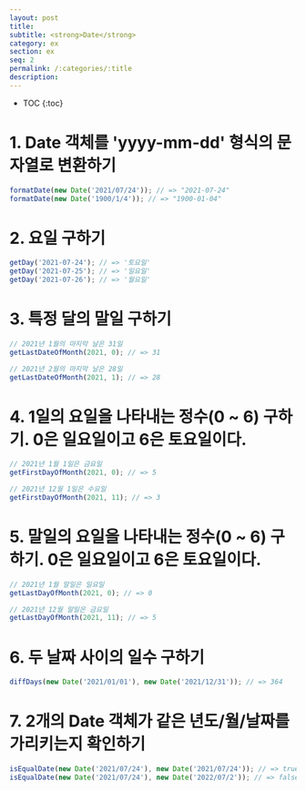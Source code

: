```yaml
---
layout: post
title:
subtitle: <strong>Date</strong>
category: ex
section: ex
seq: 2
permalink: /:categories/:title
description:
---
```


* TOC
{:toc}

# 1. Date 객체를 'yyyy-mm-dd' 형식의 문자열로 변환하기

```javascript
formatDate(new Date('2021/07/24')); // => "2021-07-24"
formatDate(new Date('1900/1/4')); // => "1900-01-04"
```

<!--
const formatDate = (() => {
  const format = n => (n < 10 ? '0' + n : n + '');
  return date => `${date.getFullYear()}-${format(date.getMonth() + 1)}-${format(date.getDate())}`;
})();

console.log(formatDate(new Date('2021/07/24'))); // "2021-07-24"
console.log(formatDate(new Date('1900/1/4'))); // "1900-01-04"
 -->

# 2. 요일 구하기

```javascript
getDay('2021-07-24'); // => '토요일'
getDay('2021-07-25'); // => '일요일'
getDay('2021-07-26'); // => '월요일'
```

<!--
const getDay = dateString =>
  ['일', '월', '화', '수', '목', '금', '토'][new Date(dateString).getDay()] + '요일';

console.log(getDay('2021-07-24')); // '토요일'
console.log(getDay('2021-07-25')); // '일요일'
console.log(getDay('2021-07-26')); // '월요일'
-->

# 3. 특정 달의 말일 구하기

```javascript
// 2021년 1월의 마지막 날은 31일
getLastDateOfMonth(2021, 0); // => 31

// 2021년 2월의 마지막 날은 28일
getLastDateOfMonth(2021, 1); // => 28
```

<!--
// Date 생성자 함수의 2번째 매개변수(월)에 월을 나타내는 정수(0~6)에 1을 더한 값을 전달하면 익월을 가리키는 Date 객체를 반환한다.
// new Date(2021, 0 + 1) => 2021/2/1
// Date 생성자 함수의 3번째 매개변수(날짜)에 0을 전달하면 전월 말일을 가리키는 Date 객체를 반환한다.
// new Date(2021, 0 + 1, 0) => 2021/1/31
const getLastDateOfMonth = (year, month) => new Date(year, month + 1, 0).getDate();

// 2021년 1월의 마지막 날은 31일
console.log(getLastDateOfMonth(2021, 0)); // 31

// 2021년 2월의 마지막 날은 28일
console.log(getLastDateOfMonth(2021, 1)); // 28

// 2021년 12월의 마지막 날은 31일
console.log(getLastDateOfMonth(2021, 11)); // 31
 -->

# 4. 1일의 요일을 나타내는 정수(0 ~ 6) 구하기. 0은 일요일이고 6은 토요일이다.

```javascript
// 2021년 1월 1일은 금요일
getFirstDayOfMonth(2021, 0); // => 5

// 2021년 12월 1일은 수요일
getFirstDayOfMonth(2021, 11); // => 3
```

<!--
// Date.prototype.getDay => Date 객체의 요일(0 ~ 6)을 나타내는 정수를 반환한다. 0은 일요일이고 6은 토요일이다.
const getFirstDayOfMonth = (year, month) => new Date(year, month, 1).getDay();

// 2021년 1월 1일은 금요일
console.log(getFirstDayOfMonth(2021, 0)); // 5

// 2021년 12월 1일은 수요일
console.log(getFirstDayOfMonth(2021, 11)); // 3
 -->

# 5. 말일의 요일을 나타내는 정수(0 ~ 6) 구하기. 0은 일요일이고 6은 토요일이다.

```javascript
// 2021년 1월 말일은 일요일
getLastDayOfMonth(2021, 0); // => 0

// 2021년 12월 말일은 금요일
getLastDayOfMonth(2021, 11); // => 5
```

<!--
// Date 생성자 함수의 2번째 매개변수(월)에 월을 나타내는 정수(0~6)에 1을 더한 값을 전달하면 익월을 가리키는 Date 객체를 반환한다.
// new Date(2021, 0 + 1) => 2021/2/1
// Date 생성자 함수의 3번째 매개변수(날짜)에 0을 전달하면 전월 말일을 가리키는 Date 객체를 반환한다.
// new Date(2021, 0 + 1, 0) => 2021/1/31
const getLastDayOfMonth = (year, month) => new Date(year, month + 1, 0).getDay() ;

// 2021년 1월 말일은 일요일
console.log(getLastDayOfMonth(2021, 0)); // 0

// 2021년 12월 말일은 금요일
console.log(getLastDayOfMonth(2021, 11)); // 5
 -->

# 6. 두 날짜 사이의 일수 구하기

```javascript
diffDays(new Date('2021/01/01'), new Date('2021/12/31')); // => 364
```

<!--
const diffDays = (from, to) => Math.abs(to - from) / (24 * 60 * 60 * 1000);

console.log(diffDays(new Date('2021/01/01'), new Date('2021/12/31'))); // 364
 -->

# 7. 2개의 Date 객체가 같은 년도/월/날짜를 가리키는지 확인하기

```javascript
isEqualDate(new Date('2021/07/24'), new Date('2021/07/24')); // => true
isEqualDate(new Date('2021/07/24'), new Date('2022/07/2')); // => false
```

<!--
// TODO: date1, date2가 Date 객체인지 확인
// const getType = target => Object.prototype.toString.call(target).slice(8, -1);
// const isDate = target => getType(target) === 'Date';

// 시간이 같지 않아도 true
// const isEqualDate = (date1, date2) => date1.getTime() === date2.getTime();

const isEqualDate = (date1, date2) =>
  Math.abs(date1.getTime() - date2.getTime()) < 24 * 60 * 60 * 1000;
// const isEqualDate = (date1, date2) => Math.abs(+date1 - +date2) < 24 * 60 * 60 * 1000;

console.log(isEqualDate(new Date('2021/07/24'), new Date('2021/07/24'))); // true
console.log(isEqualDate(new Date('2021/07/24/00:00:00'), new Date('2021/07/24/23:59:59'))); // true
console.log(isEqualDate(new Date('2021/07/24'), new Date('2021/07/25'))); // false
console.log(isEqualDate(new Date('2021/07/24'), new Date('2022/07/2'))); // false
-->